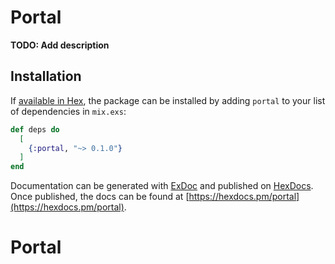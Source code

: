 # Portal

**TODO: Add description**

## Installation

If [available in Hex](https://hex.pm/docs/publish), the package can be installed
by adding `portal` to your list of dependencies in `mix.exs`:

```elixir
def deps do
  [
    {:portal, "~> 0.1.0"}
  ]
end
```

Documentation can be generated with [ExDoc](https://github.com/elixir-lang/ex_doc)
and published on [HexDocs](https://hexdocs.pm). Once published, the docs can
be found at [https://hexdocs.pm/portal](https://hexdocs.pm/portal).

# Portal
